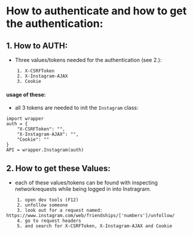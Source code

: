 # How to authenticate and how to get the authentication:

## 1. How to AUTH:

-   Three values/tokens needed for the authentication (see 2.):

```
  	1. X-CSRFToken
	2. X-Instagram-AJAX
  	3. Cookie
```

#### usage of these:

-   all 3 tokens are needed to init the `Instagram` class:

```
import wrapper
auth = {
	"X-CSRFToken": "",
	"X-Instagram-AJAX": "",
	"Cookie": ""
}
API = wrapper.Instagram(auth)
```

## 2. How to get these Values:

-   each of these values/tokens can be found with inspecting networkrequests while being logged in into Instragram.

```
	1. open dev tools (F12)
	2. unfollow someone
	3. look out for a request named: https://www.instagram.com/web/friendships/['numbers']/unfollow/
	4. go to request headers
	5. and search for X-CSRFToken, X-Instagram-AJAX and Cookie
```

<img scr="https://cdn.discordapp.com/attachments/568847750226116609/734382276376395806/Untitled-2.png">
